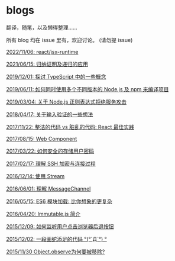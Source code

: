 # blogs
翻译，随笔，以及懒得整理……

所有 blog 均在 issue 里有，欢迎讨论。 (请勿提 issue)

[2022/11/06: react/jsx-runtime](https://github.com/luokuning/blogs/issues/19)

[2021/06/15: 归纳证明及递归的应用](https://github.com/luokuning/blogs/issues/18)

[2019/12/01: 探讨 TypeScript 中的一些概念](https://github.com/luokuning/blogs/issues/15)

[2019/06/11: 如何同时使用多个不同版本的 Node.js 及 npm 来编译项目](https://github.com/luokuning/blogs/issues/14)

[2019/03/04: 关于 Node.js 正则表达式拒绝服务攻击](https://github.com/luokuning/blogs/issues/13)

[2018/04/17: 关于输入验证的一些想法](https://github.com/luokuning/blogs/issues/12)

[2017/11/22: 整洁的代码 vs 脏乱的代码: React 最佳实践](https://github.com/luokuning/blogs/issues/11)

[2017/08/15: Web Component](https://github.com/luokuning/blogs/issues/10)

[2017/03/22: 如何安全的存储用户密码](https://github.com/luokuning/blogs/issues/9)

[2017/02/17: 理解 SSH 加密与连接过程](https://github.com/luokuning/blogs/issues/8)

[2016/12/14: 使用 Stream](https://github.com/luokuning/blogs/issues/7)

[2016/06/01: 理解 MessageChannel](https://github.com/luokuning/blogs/issues/6)

[2016/05/15: ES6 模块加载: 比你想象的更复杂](https://github.com/luokuning/blogs/issues/5)

[2016/04/20: Immutable.js 简介](https://github.com/luokuning/blogs/issues/4)

[2015/12/09: 如何监听用户点击浏览器后退按钮](https://github.com/luokuning/blogs/issues/3)

[2015/12/02: 一段画蛇添足的代码 °(°ˊДˋ°) °](https://github.com/luokuning/blogs/issues/2)

[2015/11/30 Object.observe为何要被移除?](https://github.com/luokuning/blogs/issues/1)
